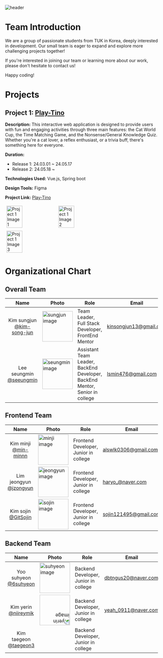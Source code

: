 ![header](https://capsule-render.vercel.app/api?type=soft&color=auto&height=150&section=header&text=Dev-TINO&fontSize=70&animation=twinkling)

<!--

**Here are some ideas to get you started:**

🙋‍♀️ A short introduction - what is your organization all about?
🌈 Contribution guidelines - how can the community get involved?
👩‍💻 Useful resources - where can the community find your docs? Is there anything else the community should know?
🍿 Fun facts - what does your team eat for breakfast?
🧙 Remember, you can do mighty things with the power of [Markdown](https://docs.github.com/github/writing-on-github/getting-started-with-writing-and-formatting-on-github/basic-writing-and-formatting-syntax)
-->


# Team Introduction


We are a group of passionate students from TUK in Korea, deeply interested in development. Our small team is eager to expand and explore more challenging projects together!

If you're interested in joining our team or learning more about our work, please don't hesitate to contact us!

Happy coding!


# Projects

## Project 1: [Play-Tino](https://play-tino.com/)

**Description:** This interactive web application is designed to provide users with fun and engaging activities through three main features: the Cat World Cup, the Time Matching Game, and the Nonsense/General Knowledge Quiz. Whether you're a cat lover, a reflex enthusiast, or a trivia buff, there's something here for everyone.

**Duration:** 
- Release 1: 24.03.01 ~ 24.05.17
- Release 2: 24.05.18 ~

**Technologies Used:** Vue.js, Spring boot

**Design Tools:** Figma

**Project Link:** [Play-Tino](https://github.com/DEV-TINO/PLAY-TINO)

<div style="display: flex; flex-wrap: wrap; align-items: center;">
  <img src="https://github.com/DEV-TINO/.github/assets/90247223/66d0088d-b267-4232-ade4-d69dd1ffe75c" alt="Project 1 Image 1" style="width: 32%; margin: 1%;">
  <img src="https://github.com/DEV-TINO/.github/assets/90247223/9a0ba379-1543-427a-853c-17d72b4970fb" alt="Project 1 Image 2" style="width: 32%; margin: 1%;">
  <img src="https://github.com/DEV-TINO/.github/assets/90247223/6b76f61f-7b2b-4cdd-8a7a-f2d992d57bb6" alt="Project 1 Image 3" style="width: 32%; margin: 1%;">
</div>

# Organizational Chart

## Overall Team

| Name          | Photo                                                      | Role                                                        | Email                  | Blog                                             | Projects  |
| :-----------: | ---------------------------------------------------------- | ----------------------------------------------------------- | ---------------------- | ------------------------------------------------ | --------- |
| Kim sungjun <br/> [@kim-song-jun](https://github.com/kim-song-jun)  | <img src="https://github.com/DEV-TINO/.github/assets/90247223/003ec78e-d60b-4bc8-885b-a0ad4019b0ee" alt="sungjun image" width="100" />   | Team Leader, Full Stack Developer, FrontEnd Mentor | kinsongjun13@gmail.com | [Sungjun's Blog](https://kim-song-jun.github.io) | Play-Tino |
| Lee seungmin <br/> [@seeungmin](https://github.com/seeungmin) | <img src="https://github.com/DEV-TINO/.github/assets/90247223/ae19927c-5ec5-406b-87f8-c18872ab90ce" alt="seungmin image" width="100" /> | Assistant Team Leader, BackEnd Developer, BackEnd Mentor, Senior in college | lsmin476@gmail.com | [Seungmin's Blog](https://seeungmin.github.io/)           | Play-Tino |

## Frontend Team


| Name        | Photo                                                  | Role                                  | Email            | Blog                                 | Projects               |
| :-----------: | ------------------------------------------------------ | ------------------------------------- | ---------------- | ------------------------------------ | ---------------------- |
| Kim minji <br/> [@min-minnn](https://github.com/min-minnn)  | <img src="https://github.com/DEV-TINO/.github/assets/90247223/10cec61d-5ffc-446a-82d7-438977de5e02" alt="minji image" width="100" /> | Frontend Developer, Junior in college | alswlk0306@gmail.com | [Minji's Blog](https://alswlfjddl.tistory.com/) | Play-Tino, Mango-Diary |
| Lim jeongyun <br/> [@jzongyun](https://github.com/jzongyun) | <img src="https://github.com/DEV-TINO/.github/assets/90247223/bb945917-d472-47fb-8992-3dc83c188c9b" alt="jeongyun image" width="100" /> | Frontend Developer, Junior in college | haryo_@naver.com  | [Jeongyun's Blog](https://hmyang.tistory.com)   | Play-Tino, Mango-Diary |
| Kim sojin <br/> [@GitSojin](https://github.com/GitSojin)  | <img src="https://github.com/DEV-TINO/.github/assets/90247223/b46a9e34-e404-4df2-b35b-62924246a8c1" alt="sojin image" width="100" /> | Frontend Developer, Junior in college | sojin121495@gmail.com | [Sojin's Blog](https://lucky0917.tistory.com/) | Daily-Lucky            |

## Backend Team

| Name        | Photo                                                          | Role                                 | Email               | Blog                                       | Projects  |
| :---------: | -------------------------------------------------------------- | ------------------------------------ | ------------------- | ------------------------------------------ | --------- |
| Yoo suhyeon <br/> [@6suhyeon](https://github.com/6suhyeon) | <img src="https://github.com/DEV-TINO/.github/assets/90247223/a6130f79-8722-48e8-9a44-ca17016e1788" alt="suhyeon image" width="100" />     | Backend Developer, Junior in college | dbtngus20@naver.com   | [Suhyeon's Blog](https://blog.naver.com/dbtngus20)     | Play-Tino |
| Kim yerin <br/> [@niireymik](https://github.com/niireymik) | <img src="https://github.com/DEV-TINO/.github/assets/90247223/c3f3d02e-8306-48aa-9f75-74ebf7f61e89" style="transform: rotate(180deg);" alt="yerin image" width="100" />  | Backend Developer, Junior in college | yeah_0911@naver.com | [Yerin's Blog](https://velog.io/@niireymik/posts) | Play-Tino |
| Kim taegeon <br/> [@taegeon3](https://github.com/taegeon3) |                                                                | Backend Developer, Junior in college |                     |                                            | Play-Tino |

